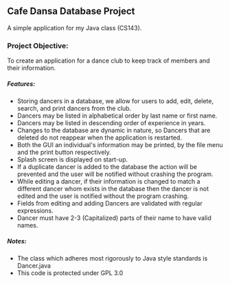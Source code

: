 ## Cafe Dansa Database Project

A simple application for my Java class (CS143).

### Project Objective:

To create an application for a dance club to keep track of members and
their information.

##### Features:

  - Storing dancers in a database, we allow for users to add, edit, delete,
    search, and print dancers from the club.
  - Dancers may be listed in alphabetical order by last name or first name.
  - Dancers may be listed in descending order of experience in years.
  - Changes to the database are dynamic in nature, so Dancers that are
    deleted do not reappear when the application is restarted.
  - Both the GUI an individual's information may be printed, by the file
    menu and the print button respectively.
  - Splash screen is displayed on start-up.
  - If a duplicate dancer is added to the database the action will be
    prevented and the user will be notified without crashing the program.
  - While editing a dancer, if their information is changed to match a
    different dancer whom exists in the database then the dancer is not
    edited and the user is notified without the program crashing.
  - Fields from editing and adding Dancers are validated with regular
    expressions.
  - Dancer must have 2-3 (Capitalized) parts of their name to have valid
    names.

##### Notes:

  - The class which adheres most rigorously to Java style standards is
    Dancer.java
  - This code is protected under GPL 3.0
